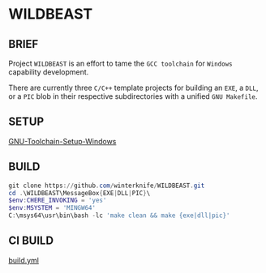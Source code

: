 # WILDBEAST

## BRIEF

Project `WILDBEAST` is an effort to tame the `GCC toolchain` for `Windows` capability development.

There are currently three `C/C++` template projects for building an `EXE`, a `DLL`, or a `PIC` blob in their respective subdirectories with a unified `GNU Makefile`.

## SETUP

[GNU-Toolchain-Setup-Windows](https://gist.github.com/winterknife/0b177a75a55bad895b19aad64cffa14f)

## BUILD

```powershell
git clone https://github.com/winterknife/WILDBEAST.git
cd .\WILDBEAST\MessageBox{EXE|DLL|PIC}\
$env:CHERE_INVOKING = 'yes'
$env:MSYSTEM = 'MINGW64'
C:\msys64\usr\bin\bash -lc 'make clean && make {exe|dll|pic}'
```

## CI BUILD

[build.yml](.github/workflows/build.yml)